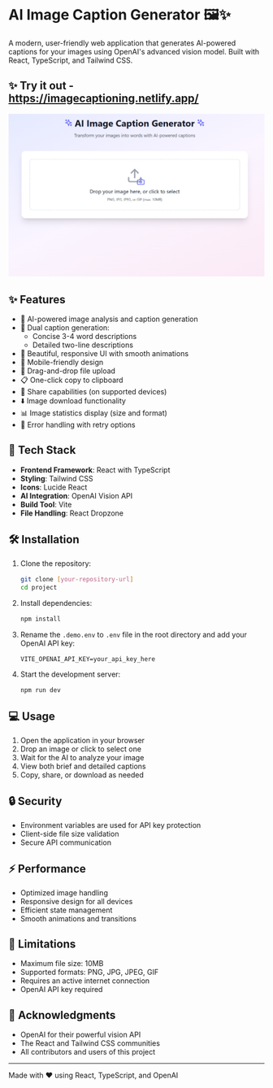 # AI Image Caption Generator 🖼️✨

A modern, user-friendly web application that generates AI-powered captions for your images using OpenAI's advanced vision model. Built with React, TypeScript, and Tailwind CSS.

## ✨ Try it out - https://imagecaptioning.netlify.app/

![AI Image Caption Generator](image.png)

## ✨ Features

- 🤖 AI-powered image analysis and caption generation
- 📝 Dual caption generation:
  - Concise 3-4 word descriptions
  - Detailed two-line descriptions
- 🎨 Beautiful, responsive UI with smooth animations
- 📱 Mobile-friendly design
- 🔄 Drag-and-drop file upload
- 📋 One-click copy to clipboard
- 💫 Share capabilities (on supported devices)
- ⬇️ Image download functionality
- 📊 Image statistics display (size and format)
- 🎯 Error handling with retry options

## 🚀 Tech Stack

- **Frontend Framework**: React with TypeScript
- **Styling**: Tailwind CSS
- **Icons**: Lucide React
- **AI Integration**: OpenAI Vision API
- **Build Tool**: Vite
- **File Handling**: React Dropzone

## 🛠️ Installation

1. Clone the repository:

   ```bash
   git clone [your-repository-url]
   cd project
   ```

2. Install dependencies:

   ```bash
   npm install
   ```

3. Rename the `.demo.env` to `.env` file in the root directory and add your OpenAI API key:

   ```env
   VITE_OPENAI_API_KEY=your_api_key_here
   ```

4. Start the development server:
   ```bash
   npm run dev
   ```

## 💻 Usage

1. Open the application in your browser
2. Drop an image or click to select one
3. Wait for the AI to analyze your image
4. View both brief and detailed captions
5. Copy, share, or download as needed

## 🔒 Security

- Environment variables are used for API key protection
- Client-side file size validation
- Secure API communication

## ⚡ Performance

- Optimized image handling
- Responsive design for all devices
- Efficient state management
- Smooth animations and transitions

## 🎯 Limitations

- Maximum file size: 10MB
- Supported formats: PNG, JPG, JPEG, GIF
- Requires an active internet connection
- OpenAI API key required

## 🙏 Acknowledgments

- OpenAI for their powerful vision API
- The React and Tailwind CSS communities
- All contributors and users of this project

---

Made with ❤️ using React, TypeScript, and OpenAI
